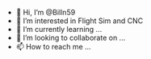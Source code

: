 - 👋 Hi, I’m @Billn59
- 👀 I’m interested in Flight Sim and CNC
- 🌱 I’m currently learning ...
- 💞️ I’m looking to collaborate on ...
- 📫 How to reach me ...

<!---
Billn59/Billn59 is a ✨ special ✨ repository because its `README.md` (this file) appears on your GitHub profile.
You can click the Preview link to take a look at your changes.
--->
